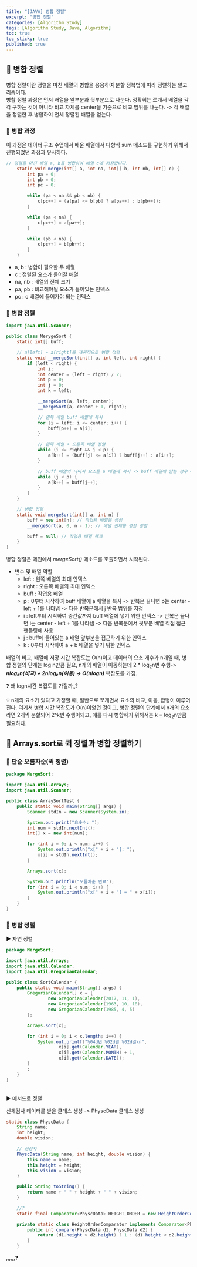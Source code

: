 ```yaml
---
title: "[JAVA] 병합 정렬"
excerpt: "병합 정렬"
categories: [Algorithm Study]
tags: [Algorithm Study, Java, Algorithm]
toc: true
toc_sticky: true
published: true
---
```


## 🔮 병합 정렬

병합 정렬이란 정렬을 마친 배열의 병합을 응용하여 분할 정복법에 따라 정렬하는 알고리즘이다. <br>
병합 정렬 과정은 먼저 배열을 앞부분과 뒷부분으로 나눈다. 정확히는 쪼개서 배열을 각각 구하는 것이 아니라 비교 자체를 center을 기준으로 비교 범위를 나눈다. -> 각 배열을 정렬한 후 병합하여 전체 정렬된 배열을 얻는다.

### 📍 병합 과정

이 과정은 데이터 구조 수업에서 배운 배열에서 다항식 sum 메소드를 구현하기 위해서 진행되었던 과정과 유사하다.

```java
// 정렬을 마친 배열 a, b를 병합하여 배열 c에 저장합니다.
    static void merge(int[] a, int na, int[] b, int nb, int[] c) {
        int pa = 0;
        int pb = 0;
        int pc = 0;

        while (pa < na && pb < nb) {
            c[pc++] = (a[pa] <= b[pb] ? a[pa++] : b[pb++]);
        }

        while (pa < na) {
            c[pc++] = a[pa++];
        }

        while (pb < nb) {
            c[pc++] = b[pb++];
        }
    }
```

- a, b : 병합이 필요한 두 배열
- c : 정렬된 요소가 들어갈 배열
- na, nb : 배열의 전체 크기
- pa, pb : 비교해야될 요소가 들어있는 인덱스
- pc : c 배열에 들어가야 되는 인덱스

### 📍 병합 정렬

```java
import java.util.Scanner;

public class MerygeSort {
    static int[] buff;

    // a[left] ~ a[right]를 재귀적으로 병합 정렬
    static void __mergeSort(int[] a, int left, int right) {
        if (left < right) {
            int i;
            int center = (left + right) / 2;
            int p = 0;
            int j = 0;
            int k = left;

            __mergeSort(a, left, center);
            __mergeSort(a, center + 1, right);

            // 왼쪽 배열 buff 배열에 복사
            for (i = left; i <= center; i++) {
                buff[p++] = a[i];
            }

            // 왼쪽 배열 + 오른쪽 배열 정렬
            while (i <= right && j < p) {
                a[k++] = (buff[j] <= a[i]) ? buff[j++] : a[i++];
            }

            // buff 배열의 나머지 요소를 a 배열에 복사 -> buff 배열에 남는 경우 == 뒷부분 배열보다 큰 값이 들어있는 경우
            while (j < p) {
                a[k++] = buff[j++];
            }
        }
    }

    // 병합 정렬
    static void mergeSort(int[] a, int n) {
        buff = new int[n]; // 작업용 배열을 생성
        __mergeSort(a, 0, n - 1); // 배열 전체를 병합 정렬

        buff = null; // 작업용 배열 해제
    }
}
```

병합 정렬은 메인에서 _mergeSort()_ 메소드를 호출하면서 시작된다.

- 변수 및 배열 역할
  - left : 왼쪽 배열의 최대 인덱스
  - right : 오른쪽 배열의 최대 인덱스
  - buff : 작업용 배열
  - p : 0부터 시작하여 buff 배열에 a 배열을 복사 -> 반복문 끝나면 p는 center - left + 1를 나타냄 -> 다음 반복문에서 j 반복 범위를 지정
  - i : left부터 시작하여 중간값까지 buff 배열에 넣기 위한 인덱스 -> 반복문 끝나면 i는 center - left + 1를 나타냄 -> 다음 반복문에서 뒷부분 배열 직접 접근 핸들링에 사용
  - j : buff에 들어있는 a 배열 앞부분을 접근하기 위한 인덱스
  - k : 0부터 시작하여 a + b 배열을 넣기 위한 인덱스

배열의 비교, 배열에 저장 시간 복잡도는 O(n)이고 데이터의 요소 개수가 n개일 때, 병합 정렬의 단계는 log n만큼 필요, n개의 배열이 이동하는데 2 \* log<sub>2</sub>n번 수행-> **_nlog₂n(비교) + 2nlog₂n(이동) -> O(nlogn)_** 복잡도를 가짐.

❓ 왜 logn시간 복잡도를 가질까,,? <br>

💡 n개의 요소가 있다고 가정할 때, 절반으로 쪼개면서 요소의 비교, 이동, 합병이 이루어진다. 여기서 병합 시간 복잡도가 O(n)이었던 것이고, 병합 정렬의 단계에서 n개의 요소라면 2개씩 분할되어 2^k번 수행이되고, 얘를 다시 병합하기 위해서는 k = log<sub>2</sub>n만큼 필요하다.

## 🔮 Arrays.sort로 퀵 정렬과 병합 정렬하기

### 📍 단순 오름차순(퀵 정렬)

```java
package MergeSort;

import java.util.Arrays;
import java.util.Scanner;

public class ArraySortTest {
    public static void main(String[] args) {
        Scanner stdIn = new Scanner(System.in);

        System.out.print("요솟수: ");
        int num = stdIn.nextInt();
        int[] x = new int[num];

        for (int i = 0; i < num; i++) {
            System.out.println("x[" + i + "]: ");
            x[i] = stdIn.nextInt();
        }

        Arrays.sort(x);

        System.out.println("오름차순 완료");
        for (int i = 0; i < num; i++) {
            System.out.println("x[" + i + "] = " + x[i]);
        }
    }
}
```

### 📍 병합 정렬

▶️ 자연 정렬

```java
package MergeSort;

import java.util.Arrays;
import java.util.Calendar;
import java.util.GregorianCalendar;

public class SortCalendar {
    public static void main(String[] args) {
        GregorianCalendar[] x = {
                new GregorianCalendar(2017, 11, 1),
                new GregorianCalendar(1963, 10, 18),
                new GregorianCalendar(1985, 4, 5)
        };

        Arrays.sort(x);

        for (int i = 0; i < x.length; i++) {
            System.out.printf("%04d년 %02d월 %02d일\n",
                    x[i].get(Calendar.YEAR),
                    x[i].get(Calendar.MONTH) + 1,
                    x[i].get(Calendar.DATE));
        }
        ;
    }
}
```

<br>
▶️ 메서드로 정렬

신체검사 데이터를 받을 클래스 생성 -> PhyscData 클래스 생성

```java
static class PhyscData {
    String name;
    int height;
    double vision;

    // 생성자
    PhyscData(String name, int height, double vision) {
        this.name = name;
        this.height = height;
        this.vision = vision;
    }

    public String toString() {
        return name + " " + height + " " + vision;
    }

    //?
    static final Comparator<PhyscData> HEIGHT_ORDER = new HeightOrderComparator();

    private static class HeightOrderComparator implements Comparator<PhyscData> {
        public int compare(PhyscData d1, PhyscData d2) {
            return (d1.height > d2.height) ? 1 : (d1.height < d2.height ? -1 : 0);
        }
    }
```

,,,,,,❓
